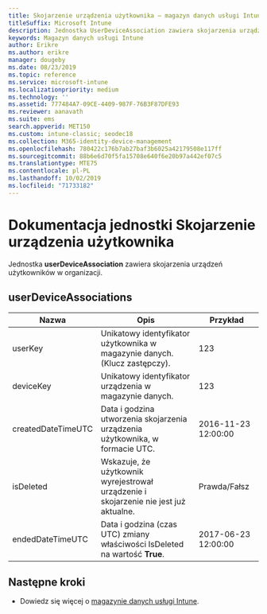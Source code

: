 ```yaml
---
title: Skojarzenie urządzenia użytkownika — magazyn danych usługi Intune
titleSuffix: Microsoft Intune
description: Jednostka UserDeviceAssociation zawiera skojarzenia urządzeń użytkowników w organizacji.
keywords: Magazyn danych usługi Intune
author: Erikre
ms.author: erikre
manager: dougeby
ms.date: 08/23/2019
ms.topic: reference
ms.service: microsoft-intune
ms.localizationpriority: medium
ms.technology: ''
ms.assetid: 777484A7-09CE-4409-987F-76B3F87DFE93
ms.reviewer: aanavath
ms.suite: ems
search.appverid: MET150
ms.custom: intune-classic; seodec18
ms.collection: M365-identity-device-management
ms.openlocfilehash: 780422c176b7ab27baf3b6025a42179508e117ff
ms.sourcegitcommit: 88b6e6d70f5fa15708e640f6e20b97a442ef07c5
ms.translationtype: MTE75
ms.contentlocale: pl-PL
ms.lasthandoff: 10/02/2019
ms.locfileid: "71733182"
---
```

# <a name="reference-for-user-device-association-entity"></a>Dokumentacja jednostki Skojarzenie urządzenia użytkownika

Jednostka **userDeviceAssociation** zawiera skojarzenia urządzeń użytkowników w organizacji.

## <a name="userdeviceassociations"></a>userDeviceAssociations


|        Nazwa        |                                           Opis                                            |        Przykład         |
|--------------------|--------------------------------------------------------------------------------------------------|------------------------|
|      userKey       |              Unikatowy identyfikator użytkownika w magazynie danych. (Klucz zastępczy).               |          123           |
|     deviceKey      |                      Unikatowy identyfikator urządzenia w magazynie danych.                      |          123           |
| createdDateTimeUTC |           Data i godzina utworzenia skojarzenia urządzenia użytkownika, w formacie UTC.           | 2016-11-23 12:00:00 |
|     isDeleted      | Wskazuje, że użytkownik wyrejestrował urządzenie i skojarzenie nie jest już aktualne. |       Prawda/Fałsz       |
|  endedDateTimeUTC  |              Data i godzina (czas UTC) zmiany właściwości IsDeleted na wartość <strong>True</strong>.               | 2017-06-23 12:00:00 |

## <a name="next-steps"></a>Następne kroki

- Dowiedz się więcej o [magazynie danych usługi Intune](../reports-nav-create-intune-reports.md).
